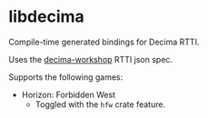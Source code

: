 # libdecima

Compile-time generated bindings for Decima RTTI.

Uses the [decima-workshop](https://github.com/ShadelessFox/decima/tree/compile-time-rtti-2) RTTI json spec.

Supports the following games:
- Horizon: Forbidden West
  - Toggled with the `hfw` crate feature.
